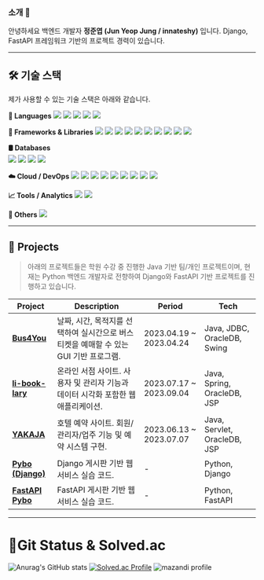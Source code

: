 <!--
**innateshy/innateshy** is a ✨ _special_ ✨ repository because its `README.md` (this file) appears on your GitHub profile.

Here are some ideas to get you started:

- 🔭 I’m currently working on ...
- 🌱 I’m currently learning ...
- 👯 I’m looking to collaborate on ...
- 🤔 I’m looking for help with ...
- 💬 Ask me about ...
- 📫 How to reach me: ...
- 😄 Pronouns: ...
- ⚡ Fun fact: ...
-->
### 소개 👋

안녕하세요 백엔드 개발자 **정준엽 (Jun Yeop Jung / innateshy)** 입니다.
Django, FastAPI 프레임워크 기반의 프로젝트 경력이 있습니다. 

---

## 🛠️ 기술 스택

제가 사용할 수 있는 기술 스택은 아래와 같습니다.

**📌 Languages** 
<img src="https://img.shields.io/badge/Python-3776AB?style=flat&logo=Python&logoColor=white"/> <img src="https://img.shields.io/badge/Java-007396?style=flat&logo=Java&logoColor=white"/> <img src="https://img.shields.io/badge/JavaScript-F7DF1E?style=flat&logo=JavaScript&logoColor=black"/> <img src="https://img.shields.io/badge/HTML5-E34F26?style=flat&logo=HTML5&logoColor=white"/> <img src="https://img.shields.io/badge/CSS3-1572B6?style=flat&logo=CSS3&logoColor=white"/>

**🧱 Frameworks & Libraries** 
<img src="https://img.shields.io/badge/Django-092E20?style=flat&logo=Django&logoColor=white"/> <img src="https://img.shields.io/badge/FastAPI-009688?style=flat&logo=fastapi&logoColor=white"/> <img src="https://img.shields.io/badge/Spring-6DB33F?style=flat&logo=Spring&logoColor=white"/> <img src="https://img.shields.io/badge/Svelte-FF3E00?style=flat&logo=Svelte&logoColor=white"/> <img src="https://img.shields.io/badge/TensorFlow-FF6F00?style=flat&logo=TensorFlow&logoColor=white"/> <img src="https://img.shields.io/badge/PyTorch-EE4C2C?style=flat&logo=PyTorch&logoColor=white"/> <img src="https://img.shields.io/badge/Bootstrap-7952B3?style=flat&logo=Bootstrap&logoColor=white"/> <img src="https://img.shields.io/badge/Ajax-00599C?style=flat&logo=ajax&logoColor=white"/> <img src="https://img.shields.io/badge/Celery-37814A?style=flat&logo=Celery&logoColor=white"/> <img src="https://img.shields.io/badge/REST%20API-000000?style=flat&logo=rest&logoColor=white"/>

**🛢️ Databases**  
<img src="https://img.shields.io/badge/Oracle-F80000?style=flat&logo=Oracle&logoColor=white"/> <img src="https://img.shields.io/badge/MySQL-4479A1?style=flat&logo=MySQL&logoColor=white"/> <img src="https://img.shields.io/badge/PostgreSQL-4169E1?style=flat&logo=PostgreSQL&logoColor=white"/> <img src="https://img.shields.io/badge/Redis-DC382D?style=flat&logo=Redis&logoColor=white"/>

**☁️ Cloud / DevOps**
<img src="https://img.shields.io/badge/AWS-232F3E?style=flat&logo=AmazonAWS&logoColor=white"/> <img src="https://img.shields.io/badge/CloudFront-FF9900?style=flat&logo=AmazonCloudFront&logoColor=white"/> <img src="https://img.shields.io/badge/S3-569A31?style=flat&logo=AmazonS3&logoColor=white"/> <img src="https://img.shields.io/badge/CloudWatch-FF4F8B?style=flat&logo=AmazonCloudWatch&logoColor=white"/> <img src="https://img.shields.io/badge/API%20Gateway-CC2264?style=flat&logo=AmazonAPIGateway&logoColor=white"/> <img src="https://img.shields.io/badge/Lightsail-F90?style=flat&logo=AmazonLightsail&logoColor=white"/> <img src="https://img.shields.io/badge/GCP-4285F4?style=flat&logo=GoogleCloud&logoColor=white"/> <img src="https://img.shields.io/badge/Sumo%20Logic-000000?style=flat&logo=sumologic&logoColor=white"/> <img src="https://img.shields.io/badge/Nginx-009639?style=flat&logo=NGINX&logoColor=white"/>

**📈 Tools / Analytics**
<img src="https://img.shields.io/badge/Tableau-E97627?style=flat&logo=Tableau&logoColor=white"/> <img src="https://img.shields.io/badge/Salesforce-00A1E0?style=flat&logo=Salesforce&logoColor=white"/>

**🔧 Others**
<img src="https://img.shields.io/badge/Git-F05032?style=flat&logo=Git&logoColor=white"/>

---

## 🚀 Projects

> 아래의 프로젝트들은 학원 수강 중 진행한 Java 기반 팀/개인 프로젝트이며, 현재는 Python 백엔드 개발자로 전향하여 Django와 FastAPI 기반 프로젝트를 진행하고 있습니다.

| Project | Description | Period | Tech |
|--------|-------------|--------|------|
| [**Bus4You**](https://github.com/innateshy/bus4you) | 날짜, 시간, 목적지를 선택하여 실시간으로 버스 티켓을 예매할 수 있는 GUI 기반 프로그램. | 2023.04.19 ~ 2023.04.24 | Java, JDBC, OracleDB, Swing |
| [**li-book-lary**](https://github.com/innateshy/li-book-lary) | 온라인 서점 사이트. 사용자 및 관리자 기능과 데이터 시각화 포함한 웹 애플리케이션. | 2023.07.17 ~ 2023.09.04 | Java, Spring, OracleDB, JSP |
| [**YAKAJA**](https://github.com/hotel-yakaja/yakaja) | 호텔 예약 사이트. 회원/관리자/업주 기능 및 예약 시스템 구현. | 2023.06.13 ~ 2023.07.07 | Java, Servlet, OracleDB, JSP |
| [**Pybo (Django)**](https://github.com/innateshy/pybo) | Django 게시판 기반 웹서비스 실습 코드. | - | Python, Django |
| [**FastAPI Pybo**](https://github.com/innateshy/fastapi-pybo) | FastAPI 게시판 기반 웹서비스 실습 코드. | - | Python, FastAPI |

---


# 🌱Git Status & Solved.ac
![Anurag's GitHub stats](https://github-readme-stats.vercel.app/api?username=innateshy&show_icons=true&theme=onedark)
[![Solved.ac Profile](http://mazassumnida.wtf/api/v2/generate_badge?boj=innateshy)](https://solved.ac/innateshy/)
![mazandi profile](http://mazandi.herokuapp.com/api?handle=innateshy&theme=cold)

